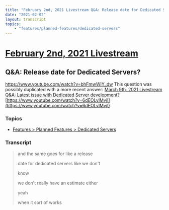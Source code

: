 ```yaml
---
title: "February 2nd, 2021 Livestream Q&A: Release date for Dedicated Servers?"
date: "2021-02-02"
layout: transcript
topics:
    - "features/planned-features/dedicated-servers"
---
```

# [February 2nd, 2021 Livestream](../2021-02-02.md)
## Q&A: Release date for Dedicated Servers?
https://www.youtube.com/watch?v=bhFmwWIY_dw
This question was possibly duplicated with a more recent answer: [March 9th, 2021 Livestream Q&A: Latest issue with Dedicated Server development?](./yt-6dEOLvlMvjI.md) [https://www.youtube.com/watch?v=6dEOLvlMvjI](https://www.youtube.com/watch?v=6dEOLvlMvjI)


### Topics
* [Features > Planned Features > Dedicated Servers](../topics/features/planned-features/dedicated-servers.md)

### Transcript

> and the same goes for like a release
>
> date for dedicated servers like we don't
>
> know
>
> we don't really have an estimate either
>
> yeah
>
> when it sort of works
